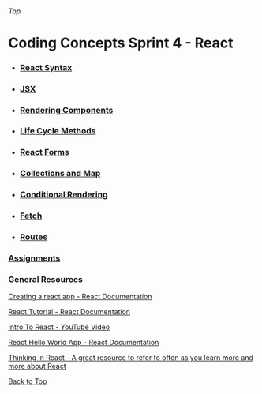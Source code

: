 ###### Top
# Coding Concepts Sprint 4 - React

* ### [React Syntax](react_syntax.md)
* ### [JSX](jsx.md)
* ### [Rendering Components](rendering_components.md)
* ### [Life Cycle Methods](life_cycle_methods.md)
* ### [React Forms](react_forms.md)
* ### [Collections and Map](collections-and-map.mdV)
* ### [Conditional Rendering](conditional_rendering.md)
* ### [Fetch](fetch.md)
* ### [Routes](routes.md)


### [Assignments](./assignments.md)

### General Resources 
[Creating a react app - React Documentation](https://reactjs.org/docs/create-a-new-react-app.html#create-react-app)

[React Tutorial - React Documentation](https://reactjs.org/tutorial/tutorial.html#setup-option-1-write-code-in-the-browser)

[Intro To React - YouTube Video](https://www.youtube.com/watch?v=MhkGQAoc7bc)

[React Hello World App - React Documentation](https://reactjs.org/docs/rendering-elements.html)

[Thinking in React - A great resource to refer to often as you learn more and more about React](https://reactjs.org/docs/thinking-in-react.html)

[Back to Top](#Top)